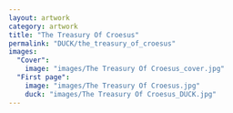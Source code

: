 ```yaml
---
layout: artwork
category: artwork
title: "The Treasury Of Croesus"
permalink: "DUCK/the_treasury_of_croesus"
images:
  "Cover":
    image: "images/The Treasury Of Croesus_cover.jpg"
  "First page":
    image: "images/The Treasury Of Croesus.jpg"
    duck: "images/The Treasury Of Croesus_DUCK.jpg"
---
```

